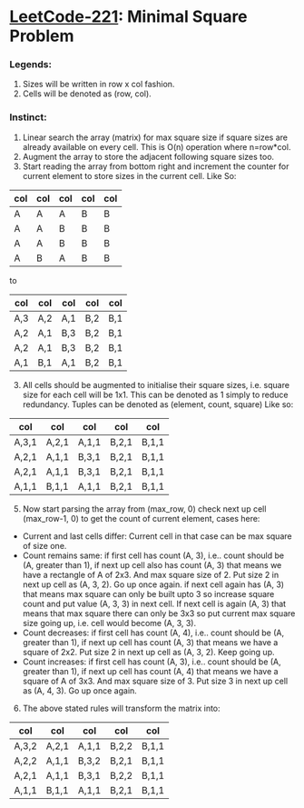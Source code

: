 # [LeetCode-221](https://leetcode.com/problems/maximal-square/): Minimal Square Problem

### Legends:
1) Sizes will be written in row x col fashion.
2) Cells will be denoted as (row, col).

### Instinct:
1) Linear search the array (matrix) for max square size if square sizes are already available on every cell. This is O(n) operation where n=row*col.
2) Augment the array to store the adjacent following square sizes too.
3) Start reading the array from bottom right and increment the counter for current element to store sizes in the current cell. Like So:

| col | col | col | col | col |
| --- | --- | --- | --- | --- |
| A | A | A | B | B |
| A | A | B | B | B |    
| A | A | B | B | B |
| A | B | A | B | B |

to

| col | col | col | col | col |
| --- | --- | --- | --- | --- |
| A,3 | A,2 | A,1 | B,2 | B,1 |
| A,2 | A,1 | B,3 | B,2 | B,1 |    
| A,2 | A,1 | B,3 | B,2 | B,1 |
| A,1 | B,1 | A,1 | B,2 | B,1 |

3) All cells should be augmented to initialise their square sizes, i.e. square size for each cell will be 1x1. This can be denoted as 1 simply to reduce redundancy. Tuples can be denoted as (element, count, square) Like so:

| col | col | col | col | col |
| --- | --- | --- | --- | --- |
| A,3,1 | A,2,1 | A,1,1 | B,2,1 | B,1,1 |
| A,2,1 | A,1,1 | B,3,1 | B,2,1 | B,1,1 |    
| A,2,1 | A,1,1 | B,3,1 | B,2,1 | B,1,1 |
| A,1,1 | B,1,1 | A,1,1 | B,2,1 | B,1,1 |

5) Now start parsing the array from (max_row, 0) check next up cell (max_row-1, 0) to get the count of current element, cases here:
  - Current and last cells differ: Current cell in that case can be max square of size one.
  - Count remains same: if first cell has count (A, 3), i.e.. count should be (A, greater than 1), if next up cell also has count (A, 3) that means we have a rectangle of A of 2x3. And max square size of 2. Put size 2 in next up cell as (A, 3, 2). Go up once again. if next cell again has (A, 3) that means max square can only be built upto 3 so increase square count and put value (A, 3, 3) in next cell. If next cell is again (A, 3) that means that max square there can only be 3x3 so put current max square size going up, i.e. cell would become (A, 3, 3).
  - Count decreases: if first cell has count (A, 4), i.e.. count should be (A, greater than 1), if next up cell has count (A, 3) that means we have a square of 2x2. Put size 2 in next up cell as (A, 3, 2). Keep going up.
  - Count increases: if first cell has count (A, 3), i.e.. count should be (A, greater than 1), if next up cell has count (A, 4) that means we have a square of A of 3x3. And max square size of 3. Put size 3 in next up cell as (A, 4, 3). Go up once again.
6) The above stated rules will transform the matrix into:

| col | col | col | col | col |
| --- | --- | --- | --- | --- |
| A,3,2 | A,2,1 | A,1,1 | B,2,2 | B,1,1 |
| A,2,2 | A,1,1 | B,3,2 | B,2,1 | B,1,1 |    
| A,2,1 | A,1,1 | B,3,1 | B,2,2 | B,1,1 |
| A,1,1 | B,1,1 | A,1,1 | B,2,1 | B,1,1 |

